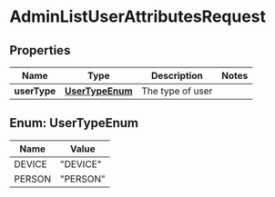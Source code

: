 # AdminListUserAttributesRequest

## Properties
Name | Type | Description | Notes
------------ | ------------- | ------------- | -------------
**userType** | [**UserTypeEnum**](#UserTypeEnum) | The type of user | 

<a name="UserTypeEnum"></a>
## Enum: UserTypeEnum
Name | Value
---- | -----
DEVICE | &quot;DEVICE&quot;
PERSON | &quot;PERSON&quot;
